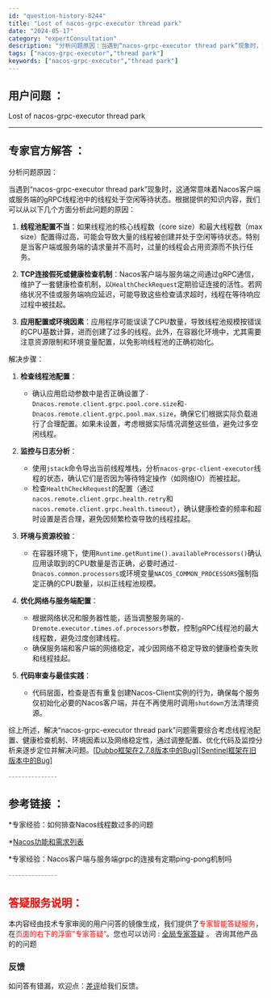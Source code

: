 ```yaml
---
id: "question-history-8244"
title: "Lost of nacos-grpc-executor thread park"
date: "2024-05-17"
category: "expertConsultation"
description: "分析问题原因：当遇到“nacos-grpc-executor thread park”现象时，这通常意味着Nacos客户端或服务端的gRPC线程池中的线程处于空闲等待状态。根据提供的知识内容，我们可以从以下几个方面分析此问题的原因：1. **线程池配置不当**：如果线程池的核心线程数（core si"
tags: ["nacos-grpc-executor","thread park"]
keywords: ["nacos-grpc-executor","thread park"]
---
```


## 用户问题 ： 
 Lost of nacos-grpc-executor thread park  

---------------
## 专家官方解答 ：

分析问题原因：

当遇到“nacos-grpc-executor thread park”现象时，这通常意味着Nacos客户端或服务端的gRPC线程池中的线程处于空闲等待状态。根据提供的知识内容，我们可以从以下几个方面分析此问题的原因：

1. **线程池配置不当**：如果线程池的核心线程数（core size）和最大线程数（max size）配置得过高，可能会导致大量的线程被创建并处于空闲等待状态。特别是当客户端或服务端的请求量并不高时，过量的线程会占用资源而不执行任务。

2. **TCP连接假死或健康检查机制**：Nacos客户端与服务端之间通过gRPC通信，维护了一套健康检查机制，以`HealthCheckRequest`定期验证连接的活性。若网络状况不佳或服务端响应延迟，可能导致这些检查请求超时，线程在等待响应过程中被挂起。

3. **应用配置或环境因素**：应用程序可能误读了CPU数量，导致线程池规模按错误的CPU基数计算，进而创建了过多的线程。此外，在容器化环境中，尤其需要注意资源限制和环境变量配置，以免影响线程池的正确初始化。

解决步骤：

1. **检查线程池配置**：
   - 确认应用启动参数中是否正确设置了`-Dnacos.remote.client.grpc.pool.core.size`和`-Dnacos.remote.client.grpc.pool.max.size`，确保它们根据实际负载进行了合理配置。如果未设置，考虑根据实际情况调整这些值，避免过多空闲线程。

2. **监控与日志分析**：
   - 使用`jstack`命令导出当前线程堆栈，分析`nacos-grpc-client-executor`线程的状态，确认它们是否因为等待特定操作（如网络IO）而被挂起。
   - 检查`HealthCheckRequest`的配置（通过`nacos.remote.client.grpc.health.retry`和`nacos.remote.client.grpc.health.timeout`），确认健康检查的频率和超时设置是否合理，避免因频繁检查导致的线程挂起。

3. **环境与资源校验**：
   - 在容器环境下，使用`Runtime.getRuntime().availableProcessors()`确认应用读取到的CPU数量是否正确，必要时通过`-Dnacos.common.processors`或环境变量`NACOS_COMMON_PROCESSORS`强制指定正确的CPU数量，以纠正线程池规模。

4. **优化网络与服务端配置**：
   - 根据网络状况和服务器性能，适当调整服务端的`-Dremote.executor.times.of.processors`参数，控制gRPC线程池的最大线程数，避免过度创建线程。
   - 确保服务端和客户端的网络稳定，减少因网络不稳定导致的健康检查失败和线程挂起。

5. **代码审查与最佳实践**：
   - 代码层面，检查是否有重复创建Nacos-Client实例的行为，确保每个服务仅初始化必要的Nacos客户端，并在不再使用时调用`shutdown`方法清理资源。

综上所述，解决“nacos-grpc-executor thread park”问题需要综合考虑线程池配置、健康检查机制、环境因素以及网络稳定性，通过调整配置、优化代码及监控分析来逐步定位并解决问题。[[Dubbo框架在2.7.8版本中的Bug](https://github.com/apache/dubbo/issues/6988)][[Sentinel框架在旧版本中的Bug](https://github.com/alibaba/Sentinel/issues/2953)]


<font color="#949494">---------------</font> 


## 参考链接 ：

*专家经验：如何排查Nacos线程数过多的问题 
 
 *[Nacos功能和需求列表](https://nacos.io/docs/latest/archive/feature-list)
 
 *专家经验：Nacos客户端与服务端grpc的连接有定期ping-pong机制吗 


 <font color="#949494">---------------</font> 
 


## <font color="#FF0000">答疑服务说明：</font> 

本内容经由技术专家审阅的用户问答的镜像生成，我们提供了<font color="#FF0000">专家智能答疑服务</font>，在<font color="#FF0000">页面的右下的浮窗”专家答疑“</font>。您也可以访问 : [全局专家答疑](https://answer.opensource.alibaba.com/docs/intro) 。 咨询其他产品的的问题

### 反馈
如问答有错漏，欢迎点：[差评](https://ai.nacos.io/user/feedbackByEnhancerGradePOJOID?enhancerGradePOJOId=13595)给我们反馈。
